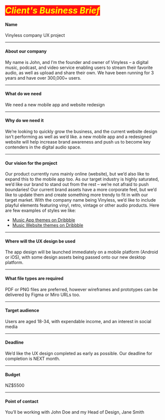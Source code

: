 # <span style="color:#ff0;background-color:#f11">*Client's Business Brief*</span>

#### Name

Vinyless company UX project

---

#### About our company

My name is John, and I’m the founder and owner of Vinyless – a digital music, podcast, and video service enabling users to stream their favorite audio, as well as upload and share their own. We have been running for 3 years and have over 300,000+ users.

---

#### What do we need
We need a new mobile app and website redesign

---

#### Why do we need it

We’re looking to quickly grow the business, and the current website design isn’t performing as well as we’d like. a new mobile app and a redesigned website will help increase brand awareness and push us to become key contenders in the digital audio space.

---

#### Our vision for the project

Our product currently runs mainly online (website), but we’d also like to expand this to the mobile app too. As our target industry is highly saturated, we’d like our brand to stand out from the rest – we’re not afraid to push boundaries!
Our current brand assets have a more corporate feel, but we’d like to update them and create something more trendy to fit in with our target market. With the company name being Vinyless, we’d like to include playful elements featuring vinyl, retro, vintage or other audio products.
Here are few examples of styles we like:

- [Music App themes on Dribbble](https://dribbble.com/tags/music_app)
- [Music Website themes on Dribbble](https://dribbble.com/tags/music_website)


---
#### Where will the UX design be used
The app design will be launched immediately on a mobile platform (Android or iOS), with some design assets being passed onto our new desktop platform.

---
#### What file types are required
PDF or PNG files are preferred, however wireframes and prototypes can be delivered by Figma or Miro URLs too.

---
#### Target audience
Users are aged 18-34, with expendable income, and an interest in social media

---
#### Deadline
We’d like the UX design completed as early as possible. Our deadline for completion is NEXT month.

---
#### Budget
NZ$5500

---
#### Point of contact
You’ll be working with John Doe and my Head of Design, Jane Smith
